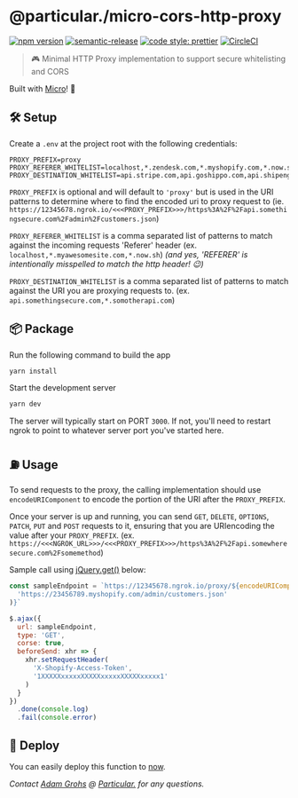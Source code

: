 # @particular./micro-cors-http-proxy

[![npm version](https://img.shields.io/npm/v/@particular./micro-cors-http-proxy.svg)](https://www.npmjs.com/package/@particular./micro-cors-http-proxy) [![semantic-release](https://img.shields.io/badge/%20%20%F0%9F%93%A6%F0%9F%9A%80-semantic--release-e10079.svg)](https://github.com/semantic-release/semantic-release) [![code style: prettier](https://img.shields.io/badge/code_style-prettier-ff69b4.svg)](https://github.com/prettier/prettier) [![CircleCI](https://img.shields.io/circleci/project/github/uniquelyparticular/micro-cors-http-proxy.svg?label=circleci)](https://circleci.com/gh/uniquelyparticular/micro-cors-http-proxy)

> 🎮 Minimal HTTP Proxy implementation to support secure whitelisting and CORS

Built with [Micro](https://github.com/zeit/micro)! 🤩

## 🛠 Setup

Create a `.env` at the project root with the following credentials:

```dosini
PROXY_PREFIX=proxy
PROXY_REFERER_WHITELIST=localhost,*.zendesk.com,*.myshopify.com,*.now.sh
PROXY_DESTINATION_WHITELIST=api.stripe.com,api.goshippo.com,api.shipengine.com,api.moltin.com,*.myshopify.com,*.salesforce.com,*.demandware.net
```

`PROXY_PREFIX` is optional and will default to `'proxy'` but is used in the URI patterns to determine where to find the encoded uri to proxy request to (ie. `https://12345678.ngrok.io/<<<PROXY_PREFIX>>>/https%3A%2F%2Fapi.somethingsecure.com%2Fadmin%2Fcustomers.json`)

`PROXY_REFERER_WHITELIST` is a comma separated list of patterns to match against the incoming requests 'Referer' header (ex. `localhost,*.myawesomesite.com,*.now.sh`)
_(and yes, 'REFERER' is intentionally misspelled to match the http header! 😉)_

`PROXY_DESTINATION_WHITELIST` is a comma separated list of patterns to match against the URI you are proxying requests to. (ex. `api.somethingsecure.com,*.somotherapi.com`)

## 📦 Package

Run the following command to build the app

```bash
yarn install
```

Start the development server

```bash
yarn dev
```

The server will typically start on PORT `3000`. If not, you'll need to restart ngrok to point to whatever server port you've started here.

## ⛽️ Usage

To send requests to the proxy, the calling implementation should use `encodeURIComponent` to encode the portion of the URI after the `PROXY_PREFIX`.

Once your server is up and running, you can send `GET`, `DELETE`, `OPTIONS`, `PATCH`, `PUT` and `POST` requests to it, ensuring that you are URIencoding the value after your `PROXY_PREFIX`. (ex. `https://<<<NGROK_URL>>>/<<<PROXY_PREFIX>>>/https%3A%2F%2Fapi.somewheresecure.com%2Fsomemethod`)

Sample call using [jQuery.get()](https://api.jquery.com/jquery.get/) below:

```js
const sampleEndpoint = `https://12345678.ngrok.io/proxy/${encodeURIComponent(
  'https://23456789.myshopify.com/admin/customers.json'
)}`

$.ajax({
  url: sampleEndpoint,
  type: 'GET',
  corse: true,
  beforeSend: xhr => {
    xhr.setRequestHeader(
      'X-Shopify-Access-Token',
      '1XXXXXxxxxxXXXXXxxxxxXXXXXxxxxx1'
    )
  }
})
  .done(console.log)
  .fail(console.error)
```

## 🚀 Deploy

You can easily deploy this function to [now](https://now.sh).

_Contact [Adam Grohs](https://www.linkedin.com/in/adamgrohs/) @ [Particular.](https://uniquelyparticular.com) for any questions._
